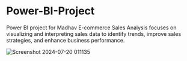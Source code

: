 # Power-BI-Project
Power BI project for Madhav E-commerce Sales Analysis focuses on visualizing and interpreting sales data to identify trends, improve sales strategies, and enhance business performance.

![Screenshot 2024-07-20 011135](https://github.com/user-attachments/assets/79d27ba6-60ca-41b3-90f7-28e9bb5442da)

